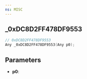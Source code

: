 ```yaml
---
ns: MISC
---
```

## _0xDC8D2FF478DF9553

```c
// 0xDC8D2FF478DF9553
Any _0xDC8D2FF478DF9553(Any p0);
```

## Parameters
* **p0**:
